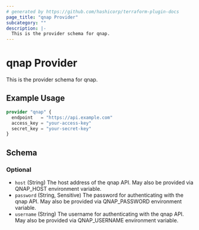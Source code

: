 ```yaml
---
# generated by https://github.com/hashicorp/terraform-plugin-docs
page_title: "qnap Provider"
subcategory: ""
description: |-
  This is the provider schema for qnap.
---
```


# qnap Provider

This is the provider schema for qnap.

## Example Usage

```terraform
provider "qnap" {
  endpoint   = "https://api.example.com"
  access_key = "your-access-key"
  secret_key = "your-secret-key"
}
```

<!-- schema generated by tfplugindocs -->
## Schema

### Optional

- `host` (String) The host address of the qnap API. May also be provided via QNAP_HOST environment variable.
- `password` (String, Sensitive) The password for authenticating with the qnap API. May also be provided via QNAP_PASSWORD environment variable.
- `username` (String) The username for authenticating with the qnap API. May also be provided via QNAP_USERNAME environment variable.

